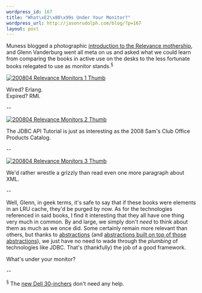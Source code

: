 ```yaml
--- 
wordpress_id: 167
title: "What\xE2\x80\x99s Under Your Monitor?"
wordpress_url: http://jasonrudolph.com/blog/?p=167
layout: post
---
```

Muness blogged a photographic [introduction to the Relevance mothership](http://muness.blogspot.com/2008/04/buckets-of-mice.html "Mundane Essays: Buckets of mice"), and Glenn Vanderburg went all meta on us and asked what we could learn from comparing the books in active use on the desks to the less fortunate books relegated to use as monitor stands.<sup>&sect;</sup>

[![200804 Relevance Monitors 1 Thumb](http://jasonrudolph.com/blog/wp-content/uploads/200804-relevance-monitors-1-thumb.png)](http://jasonrudolph.com/blog/wp-content/uploads/200804-relevance-monitors-1.png "Full Size Image")

Wired?  Erlang.    
Expired?  RMI.


<!--more-->

--

[![200804 Relevance Monitors 2 Thumb](http://jasonrudolph.com/blog/wp-content/uploads/200804-relevance-monitors-2-thumb.png)](http://jasonrudolph.com/blog/wp-content/uploads/200804-relevance-monitors-2.png "Full Size Image")    

The JDBC API Tutorial is just as interesting as the 2008 Sam's Club Office Products Catalog.

--

[![200804 Relevance Monitors 3 Thumb](http://jasonrudolph.com/blog/wp-content/uploads/200804-relevance-monitors-3-thumb.png)](http://jasonrudolph.com/blog/wp-content/uploads/200804-relevance-monitors-3.png "Full Size Image")

We'd rather wrestle a grizzly than read even one more paragraph about XML.  

--

Well, Glenn, in geek terms, it's safe to say that if these books were elements in an LRU cache, they'd be purged by now.  As for the technologies referenced in said books, I find it interesting that they all have one thing very much in common.  By and large, we simply don't *need* to think about them as much as we once did.  Some certainly remain more relevant than others, but thanks to [abstractions](http://www.hibernate.org/ "hibernate.org - Hibernate") (and [abstractions built on top of those abstractions](http://grails.org/gorm "Grails - GORM")), we just have no need to wade through the *plumbing* of technologies like JDBC.  That's (thankfully) the job of a good framework.  

What's under your monitor?

--

<sup>&sect;</sup> The [new Dell 30-inchers](http://bp0.blogger.com/_X2VtRiH_7DA/SBILP6hRgFI/AAAAAAAAAq4/-86yDjW_FtQ/s1600-h/20080418-P1000573.jpg "Jason and Rob hacking on the 30-inch Dell monitors") don't need any help.
